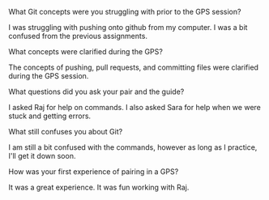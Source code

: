 What Git concepts were you struggling with prior to the GPS session?

I was struggling with pushing onto github from my computer. I was a bit confused from the previous assignments.

What concepts were clarified during the GPS?

The concepts of pushing, pull requests, and committing files were clarified during the GPS session.

What questions did you ask your pair and the guide?

I asked Raj for help on commands. I also asked Sara for help when we were stuck and getting errors.

What still confuses you about Git?

I am still a bit confused with the commands, however as long as I practice, I'll get it down soon.

How was your first experience of pairing in a GPS?

It was a great experience. It was fun working with Raj.